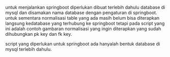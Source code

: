 untuk menjalankan springboot diperlukan dibuat terlebih dahulu database di mysql dan disamakan nama database
dengan pengaturan di springboot.
untuk sementara normalisasi table yang ada masih belum bisa diterapkan langsung kedatabase yang terhubung ke springboot
tetapi pada script yang ini adalah contoh gambaran normalisasi yang ingin diterapkan yang sudah dihubungkan pk key dan
fk key.

script yang diperlukan untuk springboot ada hanyalah bentuk database di mysql terlebih dahulu.